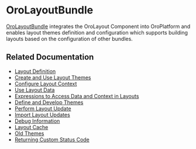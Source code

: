 <a id="bundle-docs-platform-layout-bundle"></a>

# OroLayoutBundle

<a href="https://github.com/oroinc/platform/tree/6.1/src/Oro/Bundle/LayoutBundle" target="_blank">OroLayoutBundle</a> integrates the OroLayout Component into OroPlatform and enables layout themes definition and configuration which supports building layouts based on the configuration of other bundles.

## Related Documentation

* [Layout Definition](../../../frontend/storefront/layouts/index.md#dev-doc-frontend-layouts-layout)
* [Create and Use Layout Themes](../../../frontend/storefront/quick-start.md#dev-doc-frontend-layouts-quick-start)
* [Configure Layout Context](../../../frontend/storefront/layouts/index.md#dev-doc-frontend-layouts-layout-context)
* [Use Layout Data](../../../frontend/storefront/layouts/index.md#dev-doc-frontend-layouts-layout-data-providers)
* [Expressions to Access Data and Context in Layouts](../../../frontend/storefront/layouts/index.md#dev-doc-frontend-layouts-layout-data)
* [Define and Develop Themes](../../../frontend/storefront/theming.md#dev-doc-frontend-layouts-theming)
* [Perform Layout Update](../../../frontend/storefront/layouts/index.md#dev-doc-frontend-layouts-layout-updates)
* [Import Layout Updates](../../../frontend/storefront/layouts/index.md#import-layout-updates)
* [Debug Information](../../../frontend/storefront/debugging.md#dev-doc-frontend-layouts-debugging)
* [Layout Cache](layout-cache.md#layouts-layout-cache)
* [Old Themes](old-themes.md#layouts-old-themes)
* [Returning Custom Status Code](../../../frontend/storefront/layouts/returning-custom-status-code.md#dev-doc-frontend-layouts-returning-custom-status-code)

<!-- Frontend -->
